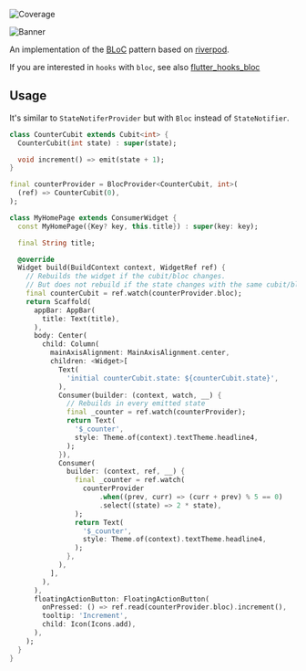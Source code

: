 ![Coverage](https://raw.githubusercontent.com/kranfix/riverbloc/master/packages/riverbloc/coverage_badge.svg?sanitize=true)

![Banner](https://raw.githubusercontent.com/kranfix/riverbloc/master/resources/riverbloc_banner.png)

An implementation of the [BLoC](https://pub.dev/packages/bloc) pattern based on [riverpod](https://pub.dev/packages/riverpod).

If you are interested in `hooks` with `bloc`, see also
[flutter_hooks_bloc](https://pub.dev/packages/flutter_hooks_bloc)

## Usage

It's similar to `StateNotiferProvider` but with `Bloc` instead of `StateNotifier`.

```dart
class CounterCubit extends Cubit<int> {
  CounterCubit(int state) : super(state);

  void increment() => emit(state + 1);
}

final counterProvider = BlocProvider<CounterCubit, int>(
  (ref) => CounterCubit(0),
);

class MyHomePage extends ConsumerWidget {
  const MyHomePage({Key? key, this.title}) : super(key: key);

  final String title;

  @override
  Widget build(BuildContext context, WidgetRef ref) {
    // Rebuilds the widget if the cubit/bloc changes.
    // But does not rebuild if the state changes with the same cubit/bloc
    final counterCubit = ref.watch(counterProvider.bloc);
    return Scaffold(
      appBar: AppBar(
        title: Text(title),
      ),
      body: Center(
        child: Column(
          mainAxisAlignment: MainAxisAlignment.center,
          children: <Widget>[
            Text(
              'initial counterCubit.state: ${counterCubit.state}',
            ),
            Consumer(builder: (context, watch, __) {
              // Rebuilds in every emitted state
              final _counter = ref.watch(counterProvider);
              return Text(
                '$_counter',
                style: Theme.of(context).textTheme.headline4,
              );
            }),
            Consumer(
              builder: (context, ref, __) {
                final _counter = ref.watch(
                  counterProvider
                      .when((prev, curr) => (curr + prev) % 5 == 0)
                      .select((state) => 2 * state),
                );
                return Text(
                  '$_counter',
                  style: Theme.of(context).textTheme.headline4,
                );
              },
            ),
          ],
        ),
      ),
      floatingActionButton: FloatingActionButton(
        onPressed: () => ref.read(counterProvider.bloc).increment(),
        tooltip: 'Increment',
        child: Icon(Icons.add),
      ),
    );
  }
}
```
